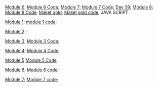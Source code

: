 [Module 6](https://umberban.github.io/boot_camp/html-css/module_6/);
[Module 6 Code](https://github.com/Umberban/boot_camp/tree/master/html-css/module_6);
[Module 7](https://umberban.github.io/boot_camp/html-css/module_7/);
[Module 7 Code](https://github.com/Umberban/boot_camp/tree/master/html-css/module_7);
[Day 09](https://umberban.github.io/boot_camp/Day/day09/);
[Module 8](https://umberban.github.io/boot_camp/html-css/module_8/);
[Module 8 Code](https://github.com/Umberban/boot_camp/tree/master/html-css/module_8);
[Maket gold](https://umberban.github.io/boot_camp/Day/day11/maket);
[Maket gold code](https://github.com/Umberban/boot_camp/tree/master/Day/day11/maket);
JAVA SCRIPT

[Module 1](https://umberban.github.io/boot_camp/JavaScript/module_1/module_1);
[module 1 code](https://github.com/Umberban/boot_camp/tree/master/JavaScript/module_1/module_1);

[Module 2](https://umberban.github.io/boot_camp/JavaScript/module_2/module_2) ;


[Module 3](https://umberban.github.io/boot_camp/JavaScript/module_3/module_3);
[Module 3 Code](https://github.com/Umberban/boot_camp/tree/master/JavaScript/module_3/module_3);


[Module 4](https://umberban.github.io/boot_camp/JavaScript/module_4);
[Module 4 Code](https://github.com/Umberban/boot_camp/tree/master/JavaScript/module_4);



[Module 5](https://umberban.github.io/boot_camp/JavaScript/module_5)
[Module 5 Code](https://github.com/Umberban/boot_camp/tree/master/JavaScript/module_5)



[Module 6](https://umberban.github.io/boot_camp/JavaScript/module_6);
[Module 6 code](https://github.com/Umberban/boot_camp/tree/master/JavaScript/module_6);




[Module 7](https://umberban.github.io/boot_camp/JavaScript/module_7);
[Module 7 code](https://github.com/Umberban/boot_camp/tree/master/JavaScript/module_7);
